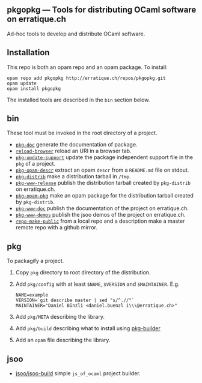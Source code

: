 pkgopkg — Tools for distributing OCaml software on erratique.ch
-------------------------------------------------------------------------------

Ad-hoc tools to develop and distribute OCaml software.

## Installation

This repo is both an opam repo and an opam package. To install:

    opam repo add pkgopkg http://erratique.ch/repos/pkgopkg.git
    opam update 
    opam install pkgopkg
    
The installed tools are described in the `bin` section below.

## bin

These tool must be invoked in the root directory of a project.


* [`pkg-doc`](bin/pkg-doc) generate the documentation of package. 
* [`reload-browser`](bin/reload-browser) reload an URI in a browser
  tab.
* [`pkg-update-support`](bin/pkg-update-support) update the package
  independent support file in the `pkg` of a project.
* [`pkg-opam-descr`](bin/pkg-opam-descr) extract an opam `descr`
  from a `README.md` file on stdout.
* [`pkg-distrib`](bin/pkg-distrib) make a distribution tarball in
  `/tmp`.
* [`pkg-www-release`](bin/pkg-www-release) publish the distribution
  tarball created by `pkg-distrib` on erratique.ch.
* [`pkg-opam-pkg`](bin/pkg-opam-pkg) make an opam package for the
  distribution tarball created by `pkg-distrib`.
* [`pkg-www-doc`](bin/pkg-www-demos) publish the documentation 
  of the project on erratique.ch.
* [`pkg-www-demos`](bin/pkg-www-demos) publish the jsoo demos of the
  project on erratique.ch.
* [`repo-make-public`](bin/repo-make-public) from a local repo and
  a description make a master remote repo with a github mirror.

## pkg

To packagify a project.

1. Copy `pkg` directory to root directory of the distribution. 
2. Add `pkg/config` with at least `$NAME`, `$VERSION` and `$MAINTAINER`. E.g.

   ```
   NAME=example
   VERSION=`git describe master | sed "s/^.//"`
   MAINTAINER="Daniel Bünzli <daniel.buenzl i\\\@erratique.ch>"
   ```
3. Add `pkg/META` describing the library.
4. Add `pkg/build` describing what to install using 
   [pkg-builder](pkg/pkg-builder)
5. Add an `opam` file describing the library.

## jsoo

* [jsoo/jsoo-build](jsoo/jsoo-build) simple `js_of_ocaml` project
  builder.
